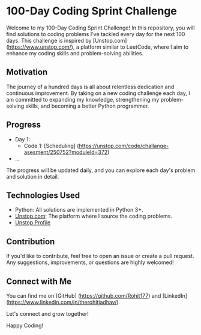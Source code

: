 # 100-Day Coding Sprint Challenge

Welcome to my 100-Day Coding Sprint Challenge! In this repository, you will find solutions to coding problems I've tackled every day for the next 100 days. This challenge is inspired by [Unstop.com] (https://www.unstop.com/), a platform similar to LeetCode, where I aim to enhance my coding skills and problem-solving abilities.

## Motivation

The journey of a hundred days is all about relentless dedication and continuous improvement. By taking on a new coding challenge each day, I am committed to expanding my knowledge, strengthening my problem-solving skills, and becoming a better Python programmer.

## Progress

- Day 1:  
  - Code 1: [Scheduling] (https://unstop.com/code/challange-asesment/250752?moduleId=372)
- ...

The progress will be updated daily, and you can explore each day's problem and solution in detail.

## Technologies Used

- Python: All solutions are implemented in Python 3+.
- [Unstop.com](https://www.unstop.com/): The platform where I source the coding problems.
- [Unstop Profile](https://unstop.com/u/therohitjadhav)

## Contribution

If you'd like to contribute, feel free to open an issue or create a pull request. Any suggestions, improvements, or questions are highly welcomed!

## Connect with Me

You can find me on [GitHub] (https://github.com/Rohit177) and [LinkedIn] (https://www.linkedin.com/in/therohitjadhav/). 

Let's connect and grow together!

Happy Coding!
